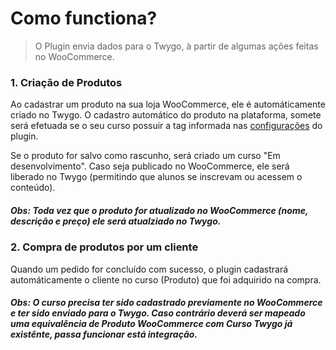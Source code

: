 # Como functiona?

> O Plugin envia dados para o Twygo, à partir de algumas ações feitas no WooCommerce.

### 1. Criação de Produtos

Ao cadastrar um produto na sua loja WooCommerce, ele é automáticamente criado no Twygo.
O cadastro automático do produto na plataforma, somete será efetuada se o seu curso possuir a tag informada nas [configurações](/pages/configuracoes/configuracoes.md) do plugin.

Se o produto for salvo como rascunho, será criado um curso "Em desenvolvimento". Caso seja publicado no WooCommerce, ele será liberado no Twygo (permitindo que alunos se inscrevam ou acessem o conteúdo).

##### Obs: Toda vez que o produto for atualizado no WooCommerce (nome, descrição e preço) ele será atualziado no Twygo.



### 2. Compra de produtos por um cliente

Quando um pedido for concluído com sucesso, o plugin cadastrará automáticamente o cliente no curso (Produto) que foi adquirido na compra.

##### Obs: O curso precisa ter sido cadastrado previamente no WooCommerce e ter sido enviado para o Twygo. Caso contrário deverá ser mapeado uma equivalência de Produto WooCommerce com Curso Twygo já existênte, passa funcionar está integração.
